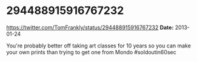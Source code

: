 # 294488915916767232
https://twitter.com/TomFrankly/status/294488915916767232
**Date:** 2013-01-24

You're probably better off taking art classes for 10 years so you can make your own prints than trying to get one from Mondo #soldoutin60sec
